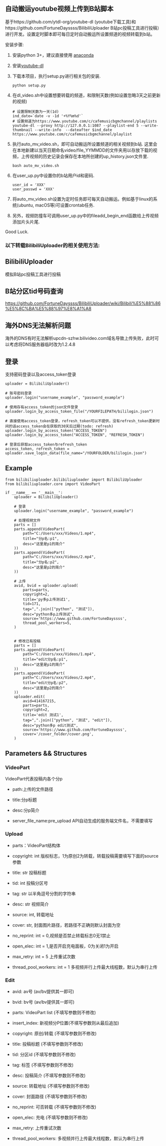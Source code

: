 ## 自动搬运youtube视频上传到B站脚本

基于https://github.com/ytdl-org/youtube-dl (youtube下载工具)和https://github.com/FortuneDayssss/BilibiliUploader B站pc投稿工具进行投稿）进行开发。设置定时脚本即可每日定时自动搬运所设置频道的视频转载到b站。

安装步骤:

1. 安装python 3+，建议直接使用  [anaconda](anaconda.com/products/individual)

2. 安装[youtube-dl](https://github.com/ytdl-org/youtube-dl)

3. 下载本项目，执行setup.py进行相关包的安装. 

   ```
   python setup.py
   ```

4. 在dl_video.sh中设置想要转载的频道，和限制天数(例如设置忽略3天之前更新的视频)

   ```
   # 设置限制天数为一天(1d)
   ind_date=`date -v -1d '+%Y%m%d'`
   # 设置频道为https://www.youtube.com/c/cafemusicbgmchannel/playlists
   youtube-dl --proxy http://127.0.0.1:1087 --playlist-end 5 --write-thumbnail --write-info  --dateafter $ind_date https://www.youtube.com/c/cafemusicbgmchannel/playlist
   ```

5. 执行auto_mv_video.sh，即可自动搬运所设置频道的相关视频到b站. 这里会在本地新建以当天日期命名video/file_YYMMDD的文件夹用以存放下载的视频，上传视频的历史记录会保存在本地所创建的up_history.json文件里.

   ```
   bash auto_mv_video.sh
   ```

6. 在user_up.py中设置你的b站用户id和密码.
   
   ```
   user_id = 'XXX'
   user_passwd = 'XXX'
   ```

7. 将auto_mv_video.sh设置为定时任务即可每天自动搬运。例如基于linux的系统(ubuntu, macOS等)可设置crontab任务.

8. 另外，视频防撞车可调用user_up.py中的fileadd_begin_end函数给上传视频添加片头片尾.

Good Luck.



### 以下转载BilibiliUploader的相关使用方法:

## BilibiliUploader

模拟B站pc投稿工具进行投稿

## B站分区tid号码查询

https://github.com/FortuneDayssss/BilibiliUploader/wiki/Bilibili%E5%88%86%E5%8C%BA%E5%88%97%E8%A1%A8

## 海外DNS无法解析问题

海外的DNS有时无法解析upcdn-szhw.bilivideo.com域名导致上传失败，此时可以考虑将DNS服务器临时改为1.2.4.8

## 登录

支持密码登录以及access_token登录

```
uploader = BilibiliUploader()

# 账号密码登录
uploader.login("username_example", "password_example")

# 使用存有access_token的json文件登录
uploader.login_by_access_token_file("/YOURFILEPATH/bililogin.json")

# 直接使用access_token登录，refresh_token可以不提供，没有refresh_token更新时间的话access_token会在获取的30天后过期(todo: refresh)
uploader.login_by_access_token("ACCESS_TOKEN")
uploader.login_by_access_token("ACCESS_TOKEN", "REFRESH_TOKEN")

# 登录后获取access_token与refresh_token
access_token, refresh_token = uploader.save_login_data(file_name="/YOURFOLDER/bililogin.json")
```

## Example

```
from bilibiliuploader.bilibiliuploader import BilibiliUploader
from bilibiliuploader.core import VideoPart

if __name__ == '__main__':
    uploader = BilibiliUploader()
    
    # 登录
    uploader.login("username_example", "password_example")

    # 处理视频文件
    parts = []
    parts.append(VideoPart(
        path="C:/Users/xxx/Videos/1.mp4",
        title="分p名:p1",
        desc="这里是p1的简介"
    ))
    parts.append(VideoPart(
        path="C:/Users/xxx/Videos/2.mp4",
        title="分p名:p2",
        desc="这里是p2的简介"
    ))
    
    # 上传
    avid, bvid = uploader.upload(
        parts=parts,
        copyright=2,
        title='py多p上传测试1',
        tid=171,
        tag=",".join(["python", "测试"]),
        desc="python多p上传测试",
        source='https://www.github.com/FortuneDayssss',
        thread_pool_workers=5,
    )
    
    
    # 修改已有投稿
    parts = []
    parts.append(VideoPart(
        path="C:/Users/xxx/Videos/1.mp4",
        title="edit分p名:p1",
        desc="这里是p1的简介"
    ))
    parts.append(VideoPart(
        path="C:/Users/xxx/Videos/2.mp4",
        title="edit分p名:p2",
        desc="这里是p2的简介"
    ))
    uploader.edit(
        avid=414167215,
        parts=parts,
        copyright=2,
        title='edit 测试1',
        tag=",".join(["python", "测试", "edit"]),
        desc="python多p edit测试",
        source='https://www.github.com/FortuneDayssss',
        cover='/cover_folder/cover.png',
    )
```

## Parameters && Structures

### VideoPart

VideoPart代表投稿内各个分p

* path:上传的文件路径

* title:分p标题

* desc:分p简介

* server_file_name:pre_upload API自动生成的服务端文件名，不需要填写


### Upload

* parts：VideoPart结构体

* copyright: int 版权标志，1为原创2为转载，转载投稿需要填写下面的source参数

* title: str 投稿标题

* tid: int 投稿分区号

* tag: str 以半角逗号分割的字符串

* desc: str 视频简介

* source: int, 转载地址

* cover: str, 封面图片路径，若路径不正确则默认封面为空

* no_reprint: int = 0,视频是否禁止转载标志0无1禁止

* open_elec: int = 1,是否开启充电面板，0为关闭1为开启

* max_retry: int = 5 上传重试次数

* thread_pool_workers: int = 1 多视频并行上传最大线程数，默认为串行上传


### Edit

* avid: av号 (av/bv提供其一即可)

* bvid: bv号 (av/bv提供其一即可)

* parts: VideoPart list (不填写参数则不修改)

* insert_index: 新视频分P位置(不填写参数则从最后追加)

* copyright: 原创/转载 (不填写参数则不修改)

* title: 投稿标题 (不填写参数则不修改)

* tid: 分区id (不填写参数则不修改)

* tag: 标签 (不填写参数则不修改)

* desc: 投稿简介 (不填写参数则不修改)

* source: 转载地址 (不填写参数则不修改)

* cover: 封面路径 (不填写参数则不修改)

* no_reprint: 可否转载 (不填写参数则不修改)

* open_elec: 充电 (不填写参数则不修改)

* max_retry: 上传重试次数

* thread_pool_workers: 多视频并行上传最大线程数，默认为串行上传
